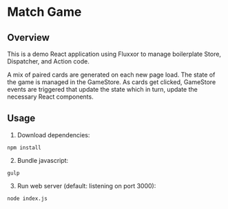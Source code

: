 # Match Game

## Overview
 This is a demo React application using Fluxxor to manage boilerplate Store, Dispatcher, and Action code.

 A mix of paired cards are generated on each new page load. The state of the game is managed in the GameStore.  As cards get clicked, GameStore events are triggered that update the state which in turn, update the necessary React components.

## Usage
1. Download dependencies:
 ```
 npm install
 ```
2. Bundle javascript:
 ```
 gulp
 ```
3. Run web server (default: listening on port 3000):
 ```
 node index.js
 ```